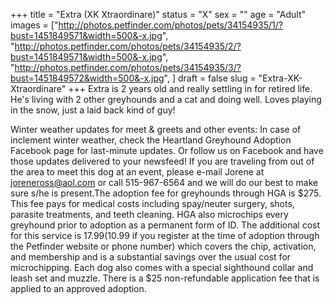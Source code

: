 +++
title = "Extra (XK Xtraordinare)"
status = "X"
sex = ""
age = "Adult"
images = ["http://photos.petfinder.com/photos/pets/34154935/1/?bust=1451849571&width=500&-x.jpg",
"http://photos.petfinder.com/photos/pets/34154935/2/?bust=1451849571&width=500&-x.jpg",
"http://photos.petfinder.com/photos/pets/34154935/3/?bust=1451849572&width=500&-x.jpg",
]
draft = false
slug = "Extra-XK-Xtraordinare"
+++
Extra is 2 years old and really settling in for retired life. He's living with 2 other greyhounds and a cat and doing well. Loves playing in the snow, just a laid back kind of guy!

Winter weather updates for meet & greets and other events: In case of inclement winter weather, check the Heartland Greyhound Adoption Facebook page for last-minute updates. Or follow us on Facebook and have those updates delivered to your newsfeed!
If you are traveling from out of the area to meet this dog at an event, please e-mail Jorene at joreneross@aol.com or call 515-967-6564 and we will do our best to make sure s/he is present.The adoption fee for greyhounds through HGA is $275. This fee pays for medical costs including spay/neuter surgery, shots, parasite treatments, and teeth cleaning. HGA also microchips every greyhound prior to adoption as a permanent form of ID. The additional cost for this service is $17.99 ($10.99 if you register at the time of adoption through the Petfinder website or phone number) which covers the chip, activation, and membership and is a substantial savings over the usual cost for microchipping. Each dog also comes with a special sighthound collar and leash set and muzzle. There is a $25 non-refundable application fee that is applied to an approved adoption.
